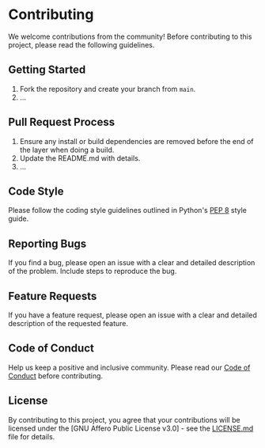 # Contributing

We welcome contributions from the community! Before contributing to this project, please read the following guidelines.

## Getting Started

1. Fork the repository and create your branch from `main`.
2. ...

## Pull Request Process

1. Ensure any install or build dependencies are removed before the end of the layer when doing a build.
2. Update the README.md with details.
3. ...

## Code Style

Please follow the coding style guidelines outlined in Python's [PEP 8](https://www.python.org/dev/peps/pep-0008/) style guide.

## Reporting Bugs

If you find a bug, please open an issue with a clear and detailed description of the problem. Include steps to reproduce the bug.

## Feature Requests

If you have a feature request, please open an issue with a clear and detailed description of the requested feature.

## Code of Conduct

Help us keep a positive and inclusive community. Please read our [Code of Conduct](CODE_OF_CONDUCT.md) before contributing.

## License

By contributing to this project, you agree that your contributions will be licensed under the [GNU Affero Public License v3.0] - see the [LICENSE.md](LICENSE.md) file for details.
